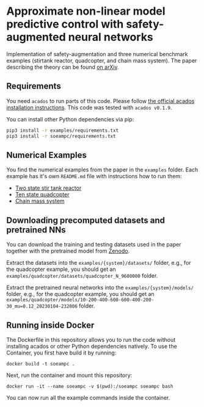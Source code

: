 # Approximate non-linear model predictive control with safety-augmented neural networks
Implementation of safety-augmentation and three numerical benchmark examples (stirtank reactor, quadcopter, and chain mass system). The paper describing the theory can be found [on arXiv](https://arxiv.org/abs/2304.09575).

## Requirements
You need `acados` to run parts of this code.
Please follow [the official acados installation instructions](https://docs.acados.org/installation/index.html). This code was tested with `acados v0.1.9`.

You can install other Python dependencies via pip:
```bash
pip3 install -r examples/requirements.txt
pip3 install -r soeampc/requirements.txt
```

## Numerical Examples
You find the numerical examples from the paper in the `examples` folder. Each example has it's own `README.md` file with instructions how to run them:
- [Two state stir tank reactor](examples/stirtank/README.md)
- [Ten state quadcopter](examples/quadcopter/README.md)
- [Chain mass system](examples/chain_mass/README.md)

## Downloading precomputed datasets and pretrained NNs
You can download the training and testing datasets used in the paper together with the pretrained model from [Zenodo](https://doi.org/10.5281/zenodo.7846094).

Extract the datasets into the `examples/{system}/datasets/` folder, e.g., for the quadcopter example, you should get an `examples/quadcopter/datasets/quadcopter_N_9600000` folder.

Extract the pretrained neural networks into the `examples/{system}/models/` folder, e.g., for the quadcopter example, you should get an `examples/quadcopter/models/10-200-400-600-600-400-200-30_mu=0.12_20230104-232806` folder.

## Running inside Docker
The Dockerfile in this repository allows you to run the code without installing acados or other Python dependencies natively.
To use the Container, you first have build it by running:
```
docker build -t soeampc .
```
Next, run the container and mount this repository:
```
docker run -it --name soeampc -v $(pwd):/soeampc soeampc bash
```
You can now run all the example commands inside the container.